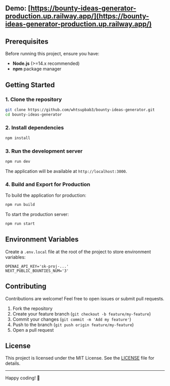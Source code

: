 ## Demo: [https://bounty-ideas-generator-production.up.railway.app/](https://bounty-ideas-generator-production.up.railway.app/)

## Prerequisites

Before running this project, ensure you have:

- **Node.js** (>=14.x recommended)
- **npm** package manager

## Getting Started

### 1. Clone the repository

```bash
git clone https://github.com/whtsupbab3/bounty-ideas-generator.git
cd bounty-ideas-generator
```

### 2. Install dependencies

```bash
npm install
```

### 3. Run the development server

```bash
npm run dev
```

The application will be available at `http://localhost:3000`.

### 4. Build and Export for Production

To build the application for production:

```bash
npm run build
```

To start the production server:

```bash
npm run start
```

## Environment Variables

Create a `.env.local` file at the root of the project to store environment variables:

```
OPENAI_API_KEY='sk-proj-...'
NEXT_PUBLIC_BOUNTIES_NUM='3'
```

## Contributing

Contributions are welcome! Feel free to open issues or submit pull requests.

1. Fork the repository
2. Create your feature branch (`git checkout -b feature/my-feature`)
3. Commit your changes (`git commit -m 'Add my feature'`)
4. Push to the branch (`git push origin feature/my-feature`)
5. Open a pull request

## License

This project is licensed under the MIT License. See the [LICENSE](LICENSE) file for details.

---

Happy coding! 🚀
